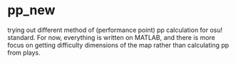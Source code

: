 # pp_new
trying out different method of (performance point) pp calculation for osu! standard.
For now, everything is written on MATLAB, and there is more focus on getting difficulty dimensions of the map rather than calculating pp from plays.
